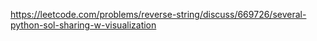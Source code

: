 https://leetcode.com/problems/reverse-string/discuss/669726/several-python-sol-sharing-w-visualization